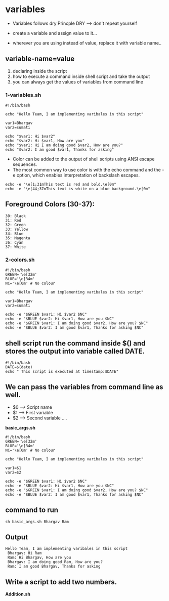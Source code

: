 # variables
* Variables follows dry Princple
    DRY --> don't repeat yourself


* create a variable and assign value to it...

* wherever you are using instead of value, replace it with variable name..


## variable-name=value

1. declaring inside the script
2. how to execute a command inside shell script and take the output
3. you can always get the values of variables from command line

### 1-variables.sh
```
#!/bin/bash

echo "Hello Team, I am implementing varibales in this script"

var1=Bhargav
var2=sumati

echo "$var1: Hi $var2"
echo "$var2: Hi $var1, How are you"
echo "$var1: Hi I am doing good $var2, How are you?"
echo "$var2: I am good $var1, Thanks for asking"
```
* Color can be added to the output of shell scripts using ANSI escape sequences.
* The most common way to use color is with the echo command and the -e option, which enables interpretation of backslash escapes.
```
echo -e "\e[1;31mThis text is red and bold.\e[0m"
echo -e "\e[44;37mThis text is white on a blue background.\e[0m"
```
## Foreground Colors (30-37):
```
30: Black
31: Red
32: Green
33: Yellow
34: Blue
35: Magenta
36: Cyan
37: White
```
### 2-colors.sh
```
#!/bin/bash
GREEN='\e[32m'
BLUE='\e[34m'
NC='\e[0m' # No colour

echo "Hello Team, I am implementing varibales in this script"

var1=Bhargav
var2=sumati

echo -e "$GREEN $var1: Hi $var2 $NC"
echo -e "$BLUE $var2: Hi $var1, How are you $NC"
echo -e "$GREEN $var1: I am doing good $var2, How are you? $NC"
echo -e "$BLUE $var2: I am good $var1, Thanks for asking $NC"
```

## shell script run the command inside $() and stores the output into variable called DATE.

```
#!/bin/bash
DATE=$(date)
echo " This script is executed at timestamp:$DATE"
```

## We can pass the variables from command line as well. 
* $0 --> Script name
* $1 --> First variable 
* $2 --> Second variable ....

**basic_args.sh**
```
#!/bin/bash
GREEN='\e[32m'
BLUE='\e[34m'
NC='\e[0m' # No colour

echo "Hello Team, I am implementing varibales in this script"

var1=$1
var2=$2

echo -e "$GREEN $var1: Hi $var2 $NC"
echo -e "$BLUE $var2: Hi $var1, How are you $NC"
echo -e "$GREEN $var1: I am doing good $var2, How are you? $NC"
echo -e "$BLUE $var2: I am good $var1, Thanks for asking $NC"
```
## command to run
```
sh basic_args.sh Bhargav Ram
```
## Output
```
Hello Team, I am implementing varibales in this script
 Bhargav: Hi Ram
 Ram: Hi Bhargav, How are you
 Bhargav: I am doing good Ram, How are you?
 Ram: I am good Bhargav, Thanks for asking
```
## Write a script to add two numbers.

**Addition.sh**


